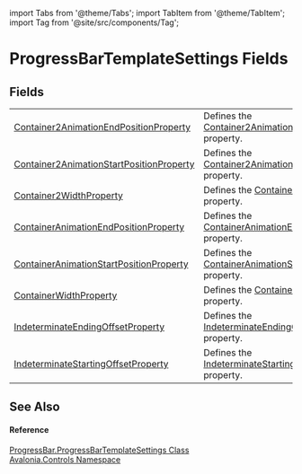 import Tabs from '@theme/Tabs'; 
import TabItem from '@theme/TabItem'; 
import Tag from '@site/src/components/Tag'; 

# ProgressBarTemplateSettings Fields




## Fields
<table>
<tr>
<td><a href="F_Avalonia_Controls_ProgressBar_ProgressBarTemplateSettings_Container2AnimationEndPositionProperty">Container2AnimationEndPositionProperty</a></td>
<td>Defines the <a href="P_Avalonia_Controls_ProgressBar_ProgressBarTemplateSettings_Container2AnimationEndPosition">Container2AnimationEndPosition</a> property.</td>
</tr>
<tr>
<td><a href="F_Avalonia_Controls_ProgressBar_ProgressBarTemplateSettings_Container2AnimationStartPositionProperty">Container2AnimationStartPositionProperty</a></td>
<td>Defines the <a href="P_Avalonia_Controls_ProgressBar_ProgressBarTemplateSettings_Container2AnimationStartPosition">Container2AnimationStartPosition</a> property.</td>
</tr>
<tr>
<td><a href="F_Avalonia_Controls_ProgressBar_ProgressBarTemplateSettings_Container2WidthProperty">Container2WidthProperty</a></td>
<td>Defines the <a href="P_Avalonia_Controls_ProgressBar_ProgressBarTemplateSettings_Container2Width">Container2Width</a> property.</td>
</tr>
<tr>
<td><a href="F_Avalonia_Controls_ProgressBar_ProgressBarTemplateSettings_ContainerAnimationEndPositionProperty">ContainerAnimationEndPositionProperty</a></td>
<td>Defines the <a href="P_Avalonia_Controls_ProgressBar_ProgressBarTemplateSettings_ContainerAnimationEndPosition">ContainerAnimationEndPosition</a> property.</td>
</tr>
<tr>
<td><a href="F_Avalonia_Controls_ProgressBar_ProgressBarTemplateSettings_ContainerAnimationStartPositionProperty">ContainerAnimationStartPositionProperty</a></td>
<td>Defines the <a href="P_Avalonia_Controls_ProgressBar_ProgressBarTemplateSettings_ContainerAnimationStartPosition">ContainerAnimationStartPosition</a> property.</td>
</tr>
<tr>
<td><a href="F_Avalonia_Controls_ProgressBar_ProgressBarTemplateSettings_ContainerWidthProperty">ContainerWidthProperty</a></td>
<td>Defines the <a href="P_Avalonia_Controls_ProgressBar_ProgressBarTemplateSettings_ContainerWidth">ContainerWidth</a> property.</td>
</tr>
<tr>
<td><a href="F_Avalonia_Controls_ProgressBar_ProgressBarTemplateSettings_IndeterminateEndingOffsetProperty">IndeterminateEndingOffsetProperty</a></td>
<td>Defines the <a href="P_Avalonia_Controls_ProgressBar_ProgressBarTemplateSettings_IndeterminateEndingOffset">IndeterminateEndingOffset</a> property.</td>
</tr>
<tr>
<td><a href="F_Avalonia_Controls_ProgressBar_ProgressBarTemplateSettings_IndeterminateStartingOffsetProperty">IndeterminateStartingOffsetProperty</a></td>
<td>Defines the <a href="P_Avalonia_Controls_ProgressBar_ProgressBarTemplateSettings_IndeterminateStartingOffset">IndeterminateStartingOffset</a> property.</td>
</tr>
</table>

## See Also


#### Reference
<a href="T_Avalonia_Controls_ProgressBar_ProgressBarTemplateSettings">ProgressBar.ProgressBarTemplateSettings Class</a>  
<a href="N_Avalonia_Controls">Avalonia.Controls Namespace</a>  
